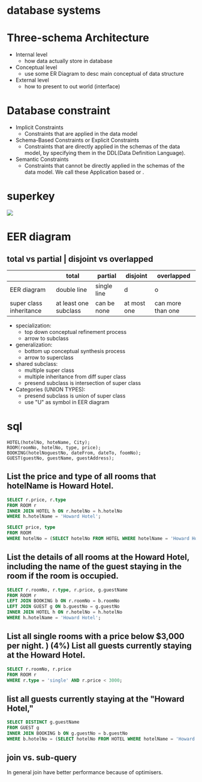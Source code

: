 # database systems

# Three-schema Architecture
* Internal level
  * how data actually store in database
* Conceptual level
  * use some ER Diagram to desc main conceptual of data structure
* External level
  * how to present to out world (interface)

# Database constraint
* Implicit Constraints
  * Constraints that are applied in the data model
* Schema-Based Constraints or Explicit Constraints 
  * Constraints that are directly applied in the schemas of the data model, by specifying them in the DDL(Data Definition Language).
* Semantic Constraints
  * Constraints that cannot be directly applied in the schemas of the data model. We call these Application based or .

# superkey
![](https://media.geeksforgeeks.org/wp-content/uploads/20230314093236/keys-in-dbms.jpg)

# EER diagram


## total vs partial | disjoint vs overlapped
|                         | total                 | partial     | disjoint    | overlapped        |
| ----------------------- | --------------------- | ----------- | ----------- | ----------------- |
| EER diagram             | double line           | single line | d           | o                 |
| super class inheritance | at least one subclass | can be none | at most one | can more than one |

* specialization: 
  * top down conceptual refinement process
  * arrow to subclass
* generalization: 
  * bottom up conceptual synthesis process
  * arrow to superclass
* shared subclass:
  * multiple super class
  * multiple inheritance from diff super class 
  * presend subclass is intersection of super class 
* Categories (UNION TYPES):
  * presend subclass is union of super class 
  * use "U" as symbol in EER diagram
# sql
```
HOTEL(hotelNo, hoteName, City);
ROOM(roomNo, hotelNo, type, price);
BOOKING(hotelNoguestNo, dateFrom, dateTo, foomNo);
GUEST(guestNo, guestName, guestAddress);
```
## List the price and type of all rooms that hotelName is Howard Hotel. 
```sql
SELECT r.price, r.type
FROM ROOM r
INNER JOIN HOTEL h ON r.hotelNo = h.hotelNo
WHERE h.hotelName = 'Howard Hotel';
```
```sql
SELECT price, type
FROM ROOM
WHERE hotelNo = (SELECT hotelNo FROM HOTEL WHERE hotelName = 'Howard Hotel');
```

## List the details of all rooms at the Howard Hotel, including the name of the guest staying in the room if the room is occupied. 
```sql
SELECT r.roomNo, r.type, r.price, g.guestName
FROM ROOM r
LEFT JOIN BOOKING b ON r.roomNo = b.roomNo
LEFT JOIN GUEST g ON b.guestNo = g.guestNo
INNER JOIN HOTEL h ON r.hotelNo = h.hotelNo
WHERE h.hotelName = 'Howard Hotel';
```
## List all single rooms with a price below $3,000 per night. ) (4%) List all guests currently staying at the Howard Hotel.
```sql
SELECT r.roomNo, r.price
FROM ROOM r
WHERE r.type = 'single' AND r.price < 3000;

```
## list all guests currently staying at the "Howard Hotel," 
```sql
SELECT DISTINCT g.guestName
FROM GUEST g
INNER JOIN BOOKING b ON g.guestNo = b.guestNo
WHERE b.hotelNo = (SELECT hotelNo FROM HOTEL WHERE hotelName = 'Howard Hotel');
```
## join vs. sub-query
In general join have better performance because of optimisers.